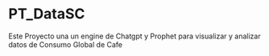 # PT_DataSC
Este Proyecto una un engine de Chatgpt y Prophet para visualizar y analizar datos de Consumo Global de Cafe
